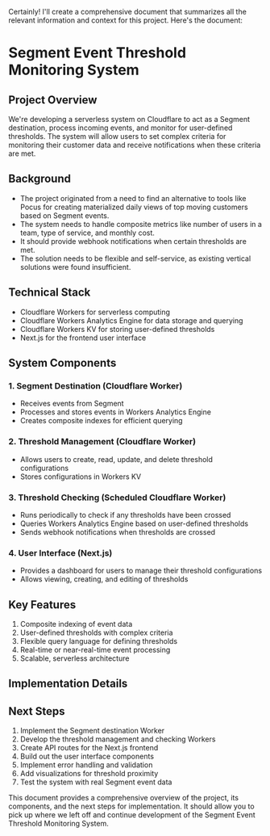 Certainly! I'll create a comprehensive document that summarizes all the relevant information and context for this project. Here's the document:

# Segment Event Threshold Monitoring System

## Project Overview

We're developing a serverless system on Cloudflare to act as a Segment destination, process incoming events, and monitor for user-defined thresholds. The system will allow users to set complex criteria for monitoring their customer data and receive notifications when these criteria are met.

## Background

- The project originated from a need to find an alternative to tools like Pocus for creating materialized daily views of top moving customers based on Segment events.
- The system needs to handle composite metrics like number of users in a team, type of service, and monthly cost.
- It should provide webhook notifications when certain thresholds are met.
- The solution needs to be flexible and self-service, as existing vertical solutions were found insufficient.

## Technical Stack

- Cloudflare Workers for serverless computing
- Cloudflare Workers Analytics Engine for data storage and querying
- Cloudflare Workers KV for storing user-defined thresholds
- Next.js for the frontend user interface

## System Components

### 1. Segment Destination (Cloudflare Worker)

- Receives events from Segment
- Processes and stores events in Workers Analytics Engine
- Creates composite indexes for efficient querying

### 2. Threshold Management (Cloudflare Worker)

- Allows users to create, read, update, and delete threshold configurations
- Stores configurations in Workers KV

### 3. Threshold Checking (Scheduled Cloudflare Worker)

- Runs periodically to check if any thresholds have been crossed
- Queries Workers Analytics Engine based on user-defined thresholds
- Sends webhook notifications when thresholds are crossed

### 4. User Interface (Next.js)

- Provides a dashboard for users to manage their threshold configurations
- Allows viewing, creating, and editing of thresholds

## Key Features

1. Composite indexing of event data
2. User-defined thresholds with complex criteria
3. Flexible query language for defining thresholds
4. Real-time or near-real-time event processing
5. Scalable, serverless architecture

## Implementation Details

## Next Steps

1. Implement the Segment destination Worker
2. Develop the threshold management and checking Workers
3. Create API routes for the Next.js frontend
4. Build out the user interface components
5. Implement error handling and validation
6. Add visualizations for threshold proximity
7. Test the system with real Segment event data

This document provides a comprehensive overview of the project, its components, and the next steps for implementation. It should allow you to pick up where we left off and continue development of the Segment Event Threshold Monitoring System.
